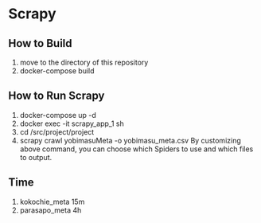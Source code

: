 # Scrapy

## How to Build
1. move to the directory of this repository
2. docker-compose build

## How to Run Scrapy
1. docker-compose up -d
2. docker exec -it scrapy_app_1 sh
3. cd /src/project/project
4. scrapy crawl yobimasuMeta -o yobimasu_meta.csv
By customizing above command, you can choose which Spiders to use and which files to output.

## Time
1. kokochie_meta 15m
2. parasapo_meta 4h